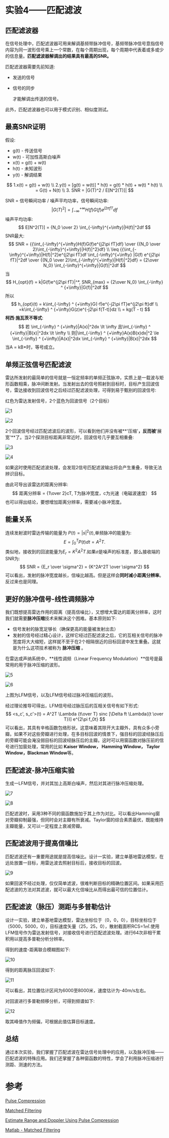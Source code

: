 # 实验4——匹配滤波

## 匹配滤波器

在信号处理中，匹配滤波器可用来解调基频带脉冲信号，基频带脉冲信号意指信号内容为同一波形信号乘上一个常数，在每个周期出现，每个周期中代表着或多或少的信息量。**匹配滤波器解调出的结果具有最高的SNR。**

匹配滤波器需要先前知道:

- 发送的信号  

- 信号的同步  

  才能解调出传送的信号。

此外，匹配滤波器也可以用于模式识别、相似度测试。

## 最高SNR证明

假设:

- g(t) - 传送信号
- w(t) - 可加性高斯白噪声
- x(t) = g(t) + w(t)
- h(t) - 未知波形
- y(t) - 解调结果

$$
1.x(t) = g(t) + w(t) \\
2.y(t) = [g(t) = w(t)] * h(t) = g(t) * h(t) + w(t) * h(t) \\
 = G(t) + N(t) \\
3. SNR = |G(T)^2 / E[N^2(T)]|
$$

SNR = 信号瞬间功率 / 噪声平均功率，信号瞬间功率:
$$
|G(T)^2| = \int_{- \infty}^{+\infty}H(f)G(f)e^{j2\pi fT} df
$$
噪声平均功率:
$$
E[N^2(T)] = {N_0 \over 2} \int_{-\infty}^{+\infty}|H(f)|^2df
$$
SNR最大:
$$
SNR  = {{\int_{-\infty}^{+\infty}H(f)G(f)e^{j2\pi fT}df} \over {{N_0 \over 2}\int_{-\infty}^{+\infty}|H(f)|^2}df} \\
\leq {{\int_{-\infty}^{+\infty}|H(f)|^2}e^{j2\pi fT}df \int_{-\infty}^{+\infty} |G(f) e^{j2\pi fT}|^2df \over {{N_0 \over 2}\int_{-\infty}^{+\infty}|H(f)|^2}df} = {2\over N_0} \int_{-\infty}^{+\infty}|G(f)|^2df
$$
当
$$
H_{opt}(f) = k|G(f)e^{j2\pi fT}|^*, SNR_{max} = {2\over N_0} \int_{-\infty} ^ {+\infty}|G(f)|^2df
$$
所以
$$
h_{opt}(t) = k\int_{-\infty} ^ {+\infty}G(-f)e^{-j2\pi fT}e^{j2\pi ft}df \\
=k\int_{-\infty} ^ {+\infty}G(z)e^{-j2\pi f(T-t)}dz \\
= kg(T - t)
$$
**柯西·施瓦茨不等式**:
$$
若 \int_{-\infty} ^ {+\infty}|A(x)|^2dx \lt \infty 且\int_{-\infty} ^ {+\infty}|B(x)|^2dx \lt \infty \\
则|\int_{-\infty} ^ {+\infty}A(x)B(x)dx|^2 \le \int_{-\infty} ^ {+\infty}|A(x)|^2dx \int_{-\infty} ^ {+\infty}|B(x)|^2dx
$$
当A = kB*时，等号成立。

## 单频正弦信号匹配滤波

雷达所发射的最简单的信号就是一恒定频率的单频正弦脉冲，实质上是一载波与矩形函数相乘，脉冲间断发射。当发射出去的信号照射到目标时，目标产生回波信号，雷达接收到回波信号之后经过匹配滤波处理，可得到易于甄别的回波信号:

红色为雷达发射信号，2个蓝色为回波信号（2个目标）

![1](./image/1.jpg)

![2](./image/2.jpg)

2个回波信号经过匹配滤波后的波形，可以看到他们并没有被**'压缩'**，反而被**'展宽'**了。当2个探测目标距离非常近时，回波信号几乎要互相重叠:

![3](./image/3.jpg)

![4](./image/4.jpg)

如果这时使用匹配滤波处理，会发现2信号匹配滤波输出将会产生重叠，导致无法辨识目标。

由此可导出该雷达的距离分辨率:
$$
距离分辨率 = {1\over 2}cT, T为脉冲宽度，c为光速（电磁波速度）
$$
也可以得出结论，要想增加距离分辨率，需要减小脉冲宽度。

## 能量关系

连续发射波时雷达传输的能量为 $P(t) = |s|^2(t)$,单频脉冲的能量为:
$$
E = \int_0^T P(t)dt = A^2T.
$$
类似地，接收到的回波能量为$E_r = K^2A^2T$.如果$\sigma$是噪声的标准差，那么接收端的SNR为:
$$
SNR = {E_r \over \sigma^2} = {K^2A^2T \over \sigma^2}
$$
可以看出，发射的脉冲宽度越长，信噪比越高。但是这样会**同时减小距离分辨率**。反过来也是同理。

## 更好的脉冲信号-线性调频脉冲

我们既想提高雷达作用的距离（提高信噪比），又想增大雷达的距离分辨率，这时我们就需要**脉冲压缩**技术来解决这个困难。基本原则如下:

- 信号发射的脉宽足够长（确保更高的能量被发射出去）
- 发射的信号经过精心设计，这样它经过匹配滤波之后，它的互相关信号的脉冲宽度将大大缩短，这样就不至于在2个相隔很近的目标回波中发生重叠。这就是为什么这项技术被称为 **脉冲压缩** 。

在雷达或声纳系统中，**线性调频（Linear Frequency Modulation）**信号是最常用的用于脉冲压缩的波形。

![5](./image/5.jpg)

![6](./image/6.jpg)

上图为LFM信号，以及LFM信号经过脉冲压缩后的波形。

经过理论推导可得出，LFM信号经过脉压后的互相关信号有如下形式:
$$
<s_c', s_c'>(t) = A^2T \Lambda {t\over T} sinc [\Delta ft \Lambda({t \over T})] e^{2\pi f_0t}
$$
可以看出，其具有辛格函数包络形状。这意味着其除开大主瓣外，具有众多小旁瓣。如果不对这些旁瓣进行处理，在多目标回波的情景下，强目标的回波经脉压后的旁瓣可能会淹没弱目标的回波经脉压后的主瓣。这时可以用窗函数对脉压前的信号进行加窗处理，常用的比如 **Kaiser Window， Hamming Window， Taylor Window，Blackman Window**等。

## 匹配滤波-脉冲压缩实验

生成一LFM信号，并对其加上高斯白噪声，然后对其进行脉冲压缩处理。

![7](./image/7.jpg)

![8](./image/8.jpg)

匹配滤波时，采用3种不同的窗函数施加于其上作为对比。可以看出Hamming窗对旁瓣抑制最强，但同时会对主瓣有所衰减。Taylor窗的综合素质最优，既能维持主瓣能量，又可以一定程度上衰减旁瓣。

## 匹配滤波用于提高信噪比

匹配滤波还有一重要用途就是提高信噪比。设计一实验，建立单基地雷达模型，在远处放置一目标，用雷达波去照射目标后，接收目标的回波。

![9](./image/9.jpg)

如果回波不经过处理，仅仅简单滤波，很难判断目标的精确位置区间。如果采用匹配滤波的方法对其滤波，就可以最大化信噪比从而得出最可信的位置估计。

## 匹配滤波（脉压）测距与多普勒估计

设计一实验，建立单基地雷达模型，雷达坐标位于（0，0，0），目标坐标位于（5000，5000，0），目标速度矢量（25，25，0），散射截面积RCS=1㎡.使用LFM信号作为雷达发射信号，对接收信号进行匹配滤波处理。进行64次非相干累积用以提高多普勒分析分辨率。

得到的速度-距离联合模糊图如下:

![10](./image/10.jpg)

得到的距离脉压回波如下:

![11](./image/11.jpg)

可以看出，其位置估计区间为6000至8000米，速度估计为-40m/s左右。

对回波进行多普勒频移分析，可得到频谱如下:

![12](./image/12.jpg)

取其峰值作为频偏，可根据此值估算目标速度。

## 总结

通过本次实验，我们掌握了匹配滤波在雷达信号处理中的应用，以及脉冲压缩——匹配滤波的特殊应用。我们还掌握了各种窗函数的特性，学会了利用脉冲压缩进行测距、测速的方法。

# 参考

[Pulse Compression](https://en.wikipedia.org/wiki/Pulse_compression)

[Matched Filtering](https://zh.wikipedia.org/wiki/%E5%8C%B9%E9%85%8D%E6%BF%BE%E6%B3%A2%E5%99%A8)

[Estimate Range and Doppler Using Pulse Compression](https://ww2.mathworks.cn/help/phased/ug/pulse-compression-using-phased-system-objects.html)

[Matlab - Matched Filtering](https://ww2.mathworks.cn/help/phased/ug/matched-filtering.html)

